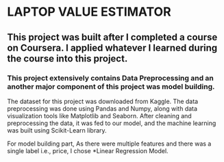 # LAPTOP VALUE ESTIMATOR

## This project was built after I completed a course on Coursera. I applied whatever I learned during the course into this project. 

### This project extensively contains Data Preprocessing and an another major component of this project was model building.

The dataset for this project was downloaded from Kaggle. The data preprocessing was done using Pandas and Numpy, along with data visualization tools like Matplotlib and Seaborn. After cleaning and preprocessing the data, it was fed to our model, and the machine learning was built using Scikit-Learn library.

For model building part, 
As there were multiple features and there was a single label i.e., price, I chose  *Linear Regression Model.


